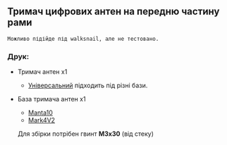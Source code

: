 ## Тримач цифрових антен на передню частину рами

    Можливо підійде під walksnail, але не тестовано.

### Друк:
- Тримач антен x1
    - [Універсальний](https://raw.githubusercontent.com/dmytr0/glory_to_ukraine/refs/heads/master/FPV_ANT_mount/manta10/v0.3/D_ant_mount_ditch_manta10_v0.3.stl) підходить під різні бази.
- База тримача антен x1
    - [Manta10](https://raw.githubusercontent.com/dmytr0/glory_to_ukraine/refs/heads/master/FPV_ANT_mount/manta10/v0.3/foldable_ant_mount_base_manta10_v0.3.stl)
    - [Mark4V2](https://raw.githubusercontent.com/dmytr0/glory_to_ukraine/refs/heads/master/FPV_ANT_mount/foldable_ant_mount_base_mark4_v0.3.stl)


    Для збірки потрібен гвинт **M3x30** (від стеку)